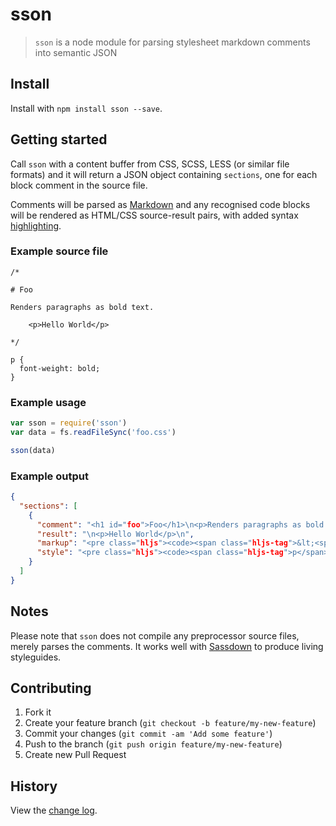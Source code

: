 # sson

> `sson` is a node module for parsing stylesheet markdown comments into semantic JSON

## Install

Install with `npm install sson --save`.

## Getting started

Call `sson` with a content buffer from CSS, SCSS, LESS (or similar file formats) and it will return a JSON object containing `sections`, one for each block comment in the source file.

Comments will be parsed as [Markdown](https://github.com/chjj/marked) and any recognised  code blocks will be rendered as HTML/CSS source-result pairs, with added syntax [highlighting](https://github.com/isagalaev/highlight.js).

### Example source file

```
/*

# Foo

Renders paragraphs as bold text.

    <p>Hello World</p>

*/

p {
  font-weight: bold;
}
```

### Example usage

```js
var sson = require('sson')
var data = fs.readFileSync('foo.css')

sson(data)
```

### Example output

```json
{
  "sections": [
    {
      "comment": "<h1 id="foo">Foo</h1>\n<p>Renders paragraphs as bold text.</p>\n",
      "result": "\n<p>Hello World</p>\n",
      "markup": "<pre class="hljs"><code><span class="hljs-tag">&lt;<span class="hljs-title">p</span>&gt;</span>Hello World<span class="hljs-tag">&lt;/<span class="hljs-title">p</span>&gt;</span></code></pre>",
      "style": "<pre class="hljs"><code><span class="hljs-tag">p</span> {\n  <span class="hljs-attribute">font-weight</span><span class="hljs-value">: bold;</span>\n}</code></pre>"
    }
  ]
}
```

## Notes

Please note that `sson` does not compile any preprocessor source files, merely parses the comments. It works well with [Sassdown](https://github.com/nopr/sassdown) to produce living styleguides.

## Contributing

1. Fork it
2. Create your feature branch (`git checkout -b feature/my-new-feature`)
3. Commit your changes (`git commit -am 'Add some feature'`)
4. Push to the branch (`git push origin feature/my-new-feature`)
5. Create new Pull Request

## History
View the [change log](CHANGELOG.md).
